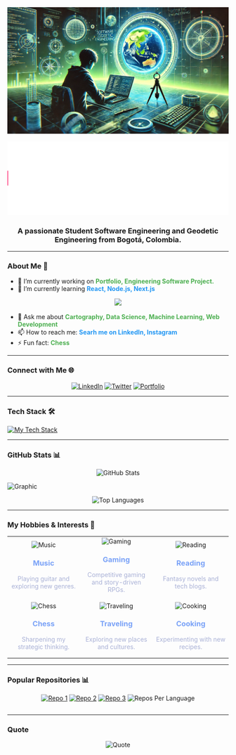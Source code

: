<!-- Image -->
<img src="assets\back.jpg" alt="Red-Bacata" />
<!-- Header -- , In development -->

![Typing SVG](docs/title-typing.svg) <!-- Make sure to replace with the correct URL -->

<h3 align="center" style="">
A passionate Student Software Engineering and Geodetic Engineering from Bogotá, Colombia.
</h3>

---

### About Me 🚀

- 🔭 I’m currently working on <span style="color: #4caf50;">**Portfolio, Engineering Software Project.**</span>
- 🌱 I’m currently learning <span style="color: #2196f3;">**React, Node.js, Next.js**</span>

<p align="center">
  <a href="https://skillicons.dev">
    <img src="https://skillicons.dev/icons?i=react,nodejs,nextjs,tailwind" />
  </a>
</p>

- 💬 Ask me about <span style="color: #4caf50;">**Cartography, Data Science, Machine Learning, Web Development**</span>
- 📫 How to reach me: <span style="color: #2196f3;">**Searh me on LinkedIn, Instagram**</span>
- ⚡ Fun fact: <span style="color: #4caf50;">**Chess**</span>

---

### Connect with Me 🌐

<p align="center">
  <a href="https://www.linkedin.com/in/sebastian-olarte-ramirez-b34966295/?originalSubdomain=co" target="blank"><img align="center" src="https://img.shields.io/badge/LinkedIn-0A66C2?style=for-the-badge&logo=linkedin&logoColor=white" alt="LinkedIn" /></a>
  <a href="https://twitter.com/yourprofile" target="blank"><img align="center" src="https://img.shields.io/badge/Twitter-1DA1F2?style=for-the-badge&logo=twitter&logoColor=white" alt="Twitter" /></a>
  <a href="https://yourportfolio.com" target="blank"><img align="center" src="https://img.shields.io/badge/Portfolio-181717?style=for-the-badge&logo=github&logoColor=white" alt="Portfolio" /></a>
</p>

---

### Tech Stack 🛠️

<div align="ends">
  <a href="https://github-readme-tech-stack.vercel.app">
    <img src="https://github-readme-tech-stack.vercel.app/api/cards?title=Technologies&align=center&titleAlign=start&fontSize=18&lineHeight=10&lineCount=3&theme=tokyonight&width=450&bg=%1A1B27&titleColor=%70A5FD&line1=javascript%2Cjavascript%2Cauto%3Bpython%2Cpython%2Cauto%3Bjava%2Cjava%2Cauto%3B&line2=sql%2Csql%2Cauto%3Bmongodb%2Cmongodb%2Cauto%3Bhtml5%2Chtml5%2Cauto%3Bcss3%2Ccss3%2Cauto%3B&line3=node.js%2Cnode.js%2Cauto%3Bnextjs%2Cnext.js%2Cauto%3Btailwindcss%2Ctailwind%2Cauto%3Bbash%2Cbash%2Cauto%3B" alt="My Tech Stack" />
  </a>
</div>

---

### GitHub Stats 📊

<p align="center">
  <img src="https://github-readme-stats.vercel.app/api?username=MSOR03&show_icons=true&theme=tokyonight" alt="GitHub Stats" />
  
</p>

<p align="center">

![Graphic](https://github-profile-summary-cards.vercel.app/api/cards/profile-details?username=MSOR03&layout=compact&theme=tokyonight&align=center)

</p>
<p align="center">
<img src="https://github-readme-stats.vercel.app/api/top-langs/?username=MSOR03&layout=compact&theme=tokyonight" alt="Top Languages" />
</p>


---

### My Hobbies & Interests 🎨

<div align="center">
  <table>
    <tr>
      <td align="center" width="200">
        <img src="https://cdn-icons-png.flaticon.com/512/727/727240.png" alt="Music" width="70" height="70" />
        <h3 style="color:#7aa2f7">Music</h3>
        <p style="color:#a9b1d6">Playing guitar and exploring new genres.</p>
      </td>
      <td align="center" width="200">
        <img src="https://cdn-icons-png.flaticon.com/512/2525/2525796.png" alt="Gaming" width="70" height="70" />
        <h3 style="color:#7aa2f7">Gaming</h3>
        <p style="color:#a9b1d6">Competitive gaming and story-driven RPGs.</p>
      </td>
      <td align="center" width="200">
        <img src="https://cdn-icons-png.flaticon.com/512/3281/3281311.png" alt="Reading" width="70" height="70" />
        <h3 style="color:#7aa2f7">Reading</h3>
        <p style="color:#a9b1d6">Fantasy novels and tech blogs.</p>
      </td>
    </tr>
    <tr>
      <td align="center" width="200">
        <img src="https://cdn-icons-png.flaticon.com/512/728/728093.png" alt="Chess" width="70" height="70" />
        <h3 style="color:#7aa2f7">Chess</h3>
        <p style="color:#a9b1d6">Sharpening my strategic thinking.</p>
      </td>
      <td align="center" width="200">
        <img src="https://cdn-icons-png.flaticon.com/512/2917/2917750.png" alt="Traveling" width="70" height="70" />
        <h3 style="color:#7aa2f7">Traveling</h3>
        <p style="color:#a9b1d6">Exploring new places and cultures.</p>
      </td>
      <td align="center" width="200">
        <img src="https://cdn-icons-png.flaticon.com/512/2645/2645894.png" alt="Cooking" width="70" height="70" />
        <h3 style="color:#7aa2f7">Cooking</h3>
        <p style="color:#a9b1d6">Experimenting with new recipes.</p>
      </td>
    </tr>
  </table>
</div>


---

### Popular Repositories 📊

<div align="center">

[![Repo 1](https://github-readme-stats.vercel.app/api/pin/?username=MSOR03&repo=Red-Bacata&theme=tokyonight&align=center)](https://github.com/MSOR03/Red-Bacata)
[![Repo 2](https://github-readme-stats.vercel.app/api/pin/?username=MSOR03&repo=Portfolio&theme=tokyonight)](https://github.com/MSOR03/Portfolio)
[![Repo 3](https://github-readme-stats.vercel.app/api/pin/?username=MSOR03&repo=MyChazapp&theme=tokyonight)](https://github.com/MSOR03/MyChazapp)
<img src="https://github-profile-summary-cards.vercel.app/api/cards/repos-per-language?username=MSOR03&theme=tokyonight" alt="Repos Per Language" />

## </div>

--- 

### Quote

<p align="center">
  <img src="https://quotes-github-readme.vercel.app/api?type=horizontal&theme=radical" alt="Quote" />
</p>
